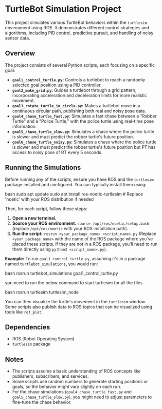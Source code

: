# TurtleBot Simulation Project

This project simulates various TurtleBot behaviors within the `turtlesim` environment using ROS.  It demonstrates different control strategies and algorithms, including PID control, predictive pursuit, and handling of noisy sensor data.

## Overview

The project consists of several Python scripts, each focusing on a specific goal:

* **`goal1_control_turtle.py`:** Controls a turtlebot to reach a randomly selected goal position using a PID controller.
* **`goal2_make_grid.py`:** Guides a turtlebot through a grid pattern, incorporating acceleration and deceleration limits for more realistic movement.
* **`goal3_rotate_turtle_in_circle.py`:** Makes a turtlebot move in a continuous circular path, publishing both real and noisy pose data.
* **`goal4_chase_turtle_fast.py`:** Simulates a fast chase between a "Robber Turtle" and a "Police Turtle," with the police turtle using real-time pose information.
* **`goal5_chase_turtle_slow.py`:** Simulates a chase where the police turtle is slower and must predict the robber turtle's future position.
* **`goal6_chase_turtle_noisy.py`:** Simulates a chase where the police turtle is slower and must predict the robber turtle's future position but PT has access to noisy pose of RT every 5 seconds.

## Running the Simulations

Before running any of the scripts, ensure you have ROS and the `turtlesim` package installed and configured.  You can typically install them using:

bash
sudo apt update
sudo apt install ros-noetic-turtlesim # Replace 'noetic' with your ROS distribution if needed

Then, for each script, follow these steps:

1. **Open a new terminal.**
2. **Source your ROS environment:**  `source /opt/ros/noetic/setup.bash` (replace `/opt/ros/noetic` with your ROS installation path).
3. **Run the script:** `rosrun <your_package_name> <script_name>.py`  (Replace `<your_package_name>` with the name of the ROS package where you've placed these scripts.  If they are not in a ROS package, you'll need to run them directly using `python3 <script_name>.py`).

**Example:** To run `goal1_control_turtle.py`, assuming it's in a package named `turtlebot_simulations`, you would run:

bash
rosrun turtlebot_simulations goal1_control_turtle.py

you need to run the below command to start turtlesim for all the files

bash
rosrun turtlesim turtlesim_node

You can then visualize the turtle's movement in the `turtlesim` window.  Some scripts also publish data to ROS topics that can be visualized using tools like `rqt_plot`.


## Dependencies

* ROS (Robot Operating System)
* `turtlesim` package


## Notes

* The scripts assume a basic understanding of ROS concepts like publishers, subscribers, and services.
* Some scripts use random numbers to generate starting positions or goals, so the behavior might vary slightly on each run.
* For the chase simulations (`goal4_chase_turtle_fast.py` and `goal5_chase_turtle_slow.py`), you might need to adjust parameters to fine-tune the chase behavior.


